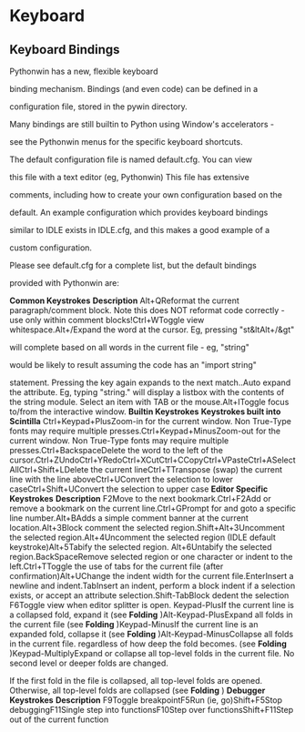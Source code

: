 # Keyboard

## Keyboard Bindings
Pythonwin has a new, flexible keyboard 

binding mechanism\. Bindings \(and even code\) can be defined in a 

configuration file, stored in the pywin directory\.

Many bindings are still builtin to Python using Window's accelerators - 

see the Pythonwin menus for the specific keyboard shortcuts\.

The default configuration file is named default\.cfg\. You can view 

this file with a text editor \(eg, Pythonwin\) This file has extensive 

comments, including how to create your own configuration based on the 

default\. An example configuration which provides keyboard bindings 

similar to IDLE exists in IDLE\.cfg, and this makes a good example of a 

custom configuration\.

Please see default\.cfg for a complete list, but the default bindings 

provided with Pythonwin are:

 **Common Keystrokes**  **Description** Alt\+QReformat the current paragraph/comment block\.  Note this does NOT reformat code correctly - use only within comment blocks\!Ctrl\+WToggle view whitespace\.Alt\+/Expand the word at the cursor\.  Eg, pressing "st&ltAlt\+/&gt" 

will complete based on all words in the current file - eg, "string" 

would be likely to result assuming the code has an "import string" 

statement\.  Pressing the key again expands to the next match\.\.Auto expand the attribute\.  Eg, typing "string\." will display a listbox with the contents of the string module\.  Select an item with TAB or the mouse\.Alt\+IToggle focus to/from the interactive window\.
 **Builtin Keystrokes**  **Keystrokes built into Scintilla** Ctrl\+Keypad\+PlusZoom-in for the current window\.  Non True-Type fonts may require multiple presses\.Ctrl\+Keypad\+MinusZoom-out for the current window\.  Non True-Type fonts may require multiple presses\.Ctrl\+BackspaceDelete the word to the left of the cursor\.Ctrl\+ZUndoCtrl\+YRedoCtrl\+XCutCtrl\+CCopyCtrl\+VPasteCtrl\+ASelect AllCtrl\+Shift\+LDelete the current lineCtrl\+TTranspose \(swap\) the current line with the line aboveCtrl\+UConvert the selection to lower caseCtrl\+Shift\+UConvert the selection to upper case
 **Editor Specific Keystrokes**  **Description** F2Move to the next bookmark\.Ctrl\+F2Add or remove a bookmark on the current line\.Ctrl\+GPrompt for and goto a specific line number\.Alt\+BAdds a simple comment banner at the current location\.Alt\+3Block comment the selected region\.Shift\+Alt\+3Uncomment the selected region\.Alt\+4Uncomment the selected region \(IDLE default keystroke\)Alt\+5Tabify the selected region\.
Alt\+6Untabify the selected region\.BackSpaceRemove selected region or one character or indent to the left\.Ctrl\+TToggle the use of tabs for the current file \(after confirmation\)Alt\+UChange the indent width for the current file\.EnterInsert a newline and indent\.TabInsert an indent, perform a block indent if a selection exists, or accept an attribute selection\.Shift-TabBlock dedent the selection
F6Toggle view when editor splitter is open\.
Keypad-PlusIf the current line is a collapsed fold, expand it \(see **Folding** \)Alt-Keypad-PlusExpand all folds in the current file \(see **Folding** \)Keypad-MinusIf the current line is an expanded fold, collapse it \(see **Folding** \)Alt-Keypad-MinusCollapse all folds in the current file\. regardless of how deep the fold becomes\. \(see **Folding** \)Keypad-MultiplyExpand or collapse all top-level folds in the current file\.  No second level or deeper folds are changed\. 

If the first fold in the file is collapsed, all top-level folds are opened\.  Otherwise, all top-level folds are collapsed \(see **Folding** \)
 **Debugger Keystrokes**  **Description** F9Toggle breakpointF5Run \(ie, go\)Shift\+F5Stop debuggingF11Single step into functionsF10Step over functionsShift\+F11Step out of the current function